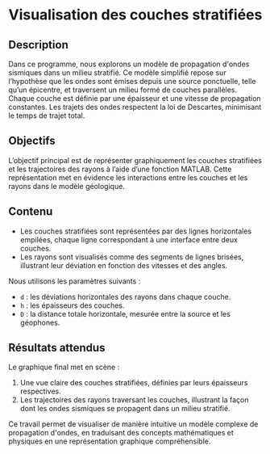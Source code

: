# Visualisation des couches stratifiées

## Description
Dans ce programme, nous explorons un modèle de propagation d'ondes sismiques dans un milieu stratifié. Ce modèle simplifié repose sur l’hypothèse que les ondes sont émises depuis une source ponctuelle, telle qu’un épicentre, et traversent un milieu formé de couches parallèles. Chaque couche est définie par une épaisseur et une vitesse de propagation constantes. Les trajets des ondes respectent la loi de Descartes, minimisant le temps de trajet total.

## Objectifs
L’objectif principal est de représenter graphiquement les couches stratifiées et les trajectoires des rayons à l’aide d’une fonction MATLAB. Cette représentation met en évidence les interactions entre les couches et les rayons dans le modèle géologique.

## Contenu
- Les couches stratifiées sont représentées par des lignes horizontales empilées, chaque ligne correspondant à une interface entre deux couches.
- Les rayons sont visualisés comme des segments de lignes brisées, illustrant leur déviation en fonction des vitesses et des angles.

Nous utilisons les paramètres suivants :
- `d` : les déviations horizontales des rayons dans chaque couche.
- `h` : les épaisseurs des couches.
- `D` : la distance totale horizontale, mesurée entre la source et les géophones.

## Résultats attendus
Le graphique final met en scène :
1. Une vue claire des couches stratifiées, définies par leurs épaisseurs respectives.
2. Les trajectoires des rayons traversant les couches, illustrant la façon dont les ondes sismiques se propagent dans un milieu stratifié.

Ce travail permet de visualiser de manière intuitive un modèle complexe de propagation d'ondes, en traduisant des concepts mathématiques et physiques en une représentation graphique compréhensible.
